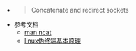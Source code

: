 - > Concatenate and redirect sockets
- 参考文档
	- [man ncat](https://man7.org/linux/man-pages/man1/ncat.1.html)
	- [linux伪终端基本原理](https://m.linuxidc.com/Linux/2017-09/146949.htm)